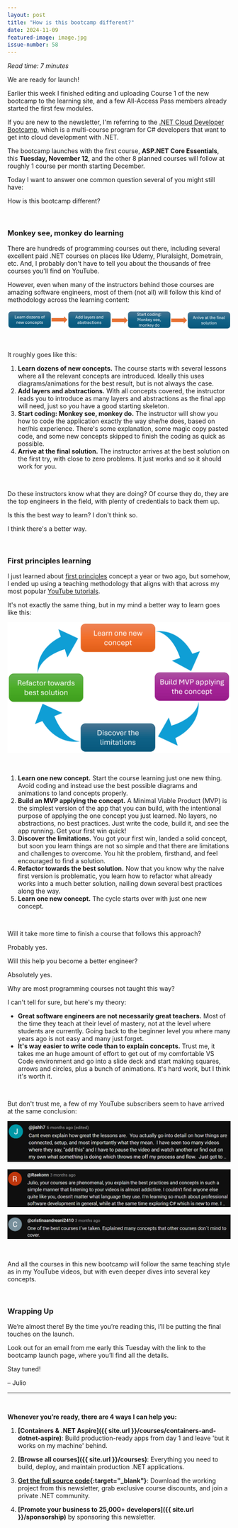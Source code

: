 ```yaml
---
layout: post
title: "How is this bootcamp different?"
date: 2024-11-09
featured-image: image.jpg
issue-number: 58
---
```


*Read time: 7 minutes*
​

We are ready for launch! 

Earlier this week I finished editing and uploading Course 1 of the new bootcamp to the learning site, and a few All-Access Pass members already started the first few modules. 

If you are new to the newsletter, I'm referring to the [.NET Cloud Developer Bootcamp](https://juliocasal.com/courses/dotnetbootcamp), which is a multi-course program for C# developers that want to get into cloud development with .NET.

The bootcamp launches with the first course, **ASP.NET Core Essentials**, this **Tuesday, November 12**, and the other 8 planned courses will follow at roughly 1 course per month starting December.

Today I want to answer one common question several of you might still have: 

How is this bootcamp different?

​

### **Monkey see, monkey do learning**
There are hundreds of programming courses out there, including several excellent paid .NET courses on places like Udemy, Pluralsight, Dometrain, etc. And, I probably don't have to tell you about the thousands of free courses you'll find on YouTube. 

However, even when many of the instructors behind those courses are amazing software engineers, most of them (not all) will follow this kind of methodology across the learning content:


![](/assets/images/2024-11-09/4ghDFAZYvbFtvU3CTR72ZN-kE4Ug3DfkwAUEBZ7m3R9x1.jpeg)

​

It roughly goes like this:

1.  <span>**Learn dozens of new concepts.** The course starts with several lessons where all the relevant concepts are introduced. Ideally this uses diagrams/animations for the best result, but is not always the case.</span>
2.  <span>**Add layers and abstractions.** With all concepts covered, the instructor leads you to introduce as many layers and abstractions as the final app will need, just so you have a good starting skeleton.</span>
3.  <span>**Start coding: Monkey see, monkey do.** The instructor will show you how to code the application exactly the way she/he does, based on her/his experience. There's some explanation, some magic copy pasted code, and some new concepts skipped to finish the coding as quick as possible.</span>
4.  <span>**Arrive at the final solution.** The instructor arrives at the best solution on the first try, with close to zero problems. It just works and so it should work for you.</span>

​

Do these instructors know what they are doing? Of course they do, they are the top engineers in the field, with plenty of credentials to back them up.

Is this the best way to learn? I don't think so. 

I think there's a better way.

​

### **First principles learning**
I just learned about [first principles](https://jamesclear.com/first-principles) concept a year or two ago, but somehow, I ended up using a teaching methodology that aligns with that across my most popular [YouTube tutorials](https://www.youtube.com/@juliocasal).

It's not exactly the same thing, but in my mind a better way to learn goes like this:


![](/assets/images/2024-11-09/4ghDFAZYvbFtvU3CTR72ZN-4nXiC21LapH6qJP7CLmufd.jpeg)

​

1.  <span>**Learn one new concept.** Start the course learning just one new thing. Avoid coding and instead use the best possible diagrams and animations to land concepts properly.</span>
2.  <span>**Build an MVP applying the concept.** A Minimal Viable Product (MVP) is the simplest version of the app that you can build, with the intentional purpose of applying the one concept you just learned. No layers, no abstractions, no best practices. Just write the code, build it, and see the app running. Get your first win quick!</span>
3.  <span>**Discover the limitations.** You got your first win, landed a solid concept, but soon you learn things are not so simple and that there are limitations and challenges to overcome. You hit the problem, firsthand, and feel encouraged to find a solution.</span>
4.  <span>**Refactor towards the best solution.** Now that you know why the naive first version is problematic, you learn how to refactor what already works into a much better solution, nailing down several best practices along the way.</span>
5.  <span>**Learn one new concept.** The cycle starts over with just one new concept.</span>

​

Will it take more time to finish a course that follows this approach?

Probably yes.

Will this help you become a better engineer?

Absolutely yes.

Why are most programming courses not taught this way?

I can't tell for sure, but here's my theory:

*   <span>**Great software engineers are not necessarily great teachers.** Most of the time they teach at their level of mastery, not at the level where students are currently. Going back to the beginner level you where many years ago is not easy and many just forget.</span>
*   <span>**It's way easier to write code than to explain concepts.** Trust me, it takes me an huge amount of effort to get out of my comfortable VS Code environment and go into a slide deck and start making squares, arrows and circles, plus a bunch of animations. It's hard work, but I think it's worth it.</span>

​

But don't trust me, a few of my YouTube subscribers seem to have arrived at the same conclusion:


![](/assets/images/2024-11-09/4ghDFAZYvbFtvU3CTR72ZN-jap9UTJF2tdMx4vzRjkYwu.jpeg)

![](/assets/images/2024-11-09/4ghDFAZYvbFtvU3CTR72ZN-k1ZXLtL4jXkjNB6Aic6zHb.jpeg)

![](/assets/images/2024-11-09/4ghDFAZYvbFtvU3CTR72ZN-bo1zY4XD79knz7PbuHXDbK.jpeg)

​

And all the courses in this new bootcamp will follow the same teaching style as in my YouTube videos, but with even deeper dives into several key concepts.

​

### **Wrapping Up**
We’re almost there! By the time you’re reading this, I’ll be putting the final touches on the launch.

Look out for an email from me early this Tuesday with the link to the bootcamp launch page, where you’ll find all the details.

Stay tuned!

– Julio

---


<br/>


**Whenever you’re ready, there are 4 ways I can help you:**

1. **[Containers & .NET Aspire]({{ site.url }}/courses/containers-and-dotnet-aspire)**: Build production-ready apps from day 1 and leave 'but it works on my machine' behind.

2. **[Browse all courses]({{ site.url }}/courses)**: Everything you need to build, deploy, and maintain production .NET applications.

3. **​[​Get the full source code](https://www.patreon.com/juliocasal){:target="_blank"}**: Download the working project from this newsletter, grab exclusive course discounts, and join a private .NET community.

4. **[Promote your business to 25,000+ developers]({{ site.url }}/sponsorship)** by sponsoring this newsletter.